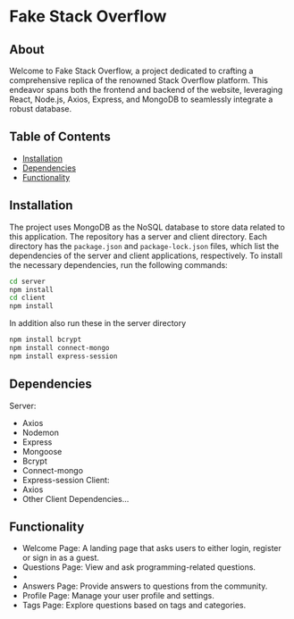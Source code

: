 # Fake Stack Overflow
## About
Welcome to Fake Stack Overflow, a project dedicated to crafting a comprehensive replica of the renowned Stack Overflow platform. This endeavor spans both the frontend and backend of the website, leveraging React, Node.js, Axios, Express, and MongoDB to seamlessly integrate a robust database.

## Table of Contents
- [Installation](#installation)
- [Dependencies](#dependencies)
- [Functionality](#functionality)

## Installation
The project uses MongoDB as the NoSQL database to store data related to this application. 
The repository has a server and client directory. Each directory has the `package.json` and `package-lock.json` files, which list the dependencies of the server and client applications, respectively. To install the necessary dependencies, run the following commands:

```bash
cd server
npm install
cd client
npm install
```
In addition also run these in the server directory
```bash
npm install bcrypt
npm install connect-mongo
npm install express-session
```

## Dependencies
Server:
- Axios
- Nodemon
- Express
- Mongoose
- Bcrypt
- Connect-mongo
- Express-session
Client:
- Axios
- Other Client Dependencies...
## Functionality
- Welcome Page: A landing page that asks users to either login, register or sign in as a guest.
- Questions Page: View and ask programming-related questions.
- 
- Answers Page: Provide answers to questions from the community.
- Profile Page: Manage your user profile and settings.
- Tags Page: Explore questions based on tags and categories.
